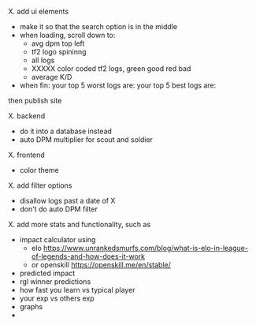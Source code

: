 X. add ui elements
 - make it so that the search option is in the middle
 - when loading, scroll down to: 
    - avg dpm top left
    - tf2 logo spininng 
    - all logs
    - XXXXX color coded tf2 logs, green good red bad
    - average K/D
- when fin:
    your top 5 worst logs are: 
    your top 5 best logs are: 

then publish site 

X. backend
 - do it into a database instead
 - auto DPM multiplier for scout and soldier

X. frontend
 - color theme

X. add filter options 
 - disallow logs past a date of X 
 - don't do auto DPM filter

X. add more stats and functionality, such as 
 - impact calculator using 
    - elo https://www.unrankedsmurfs.com/blog/what-is-elo-in-league-of-legends-and-how-does-it-work 
    - or openskill https://openskill.me/en/stable/  
 - predicted impact 
 - rgl winner predictions 
 - how fast you learn vs typical player
 - your exp vs others exp 
 - graphs
 - 